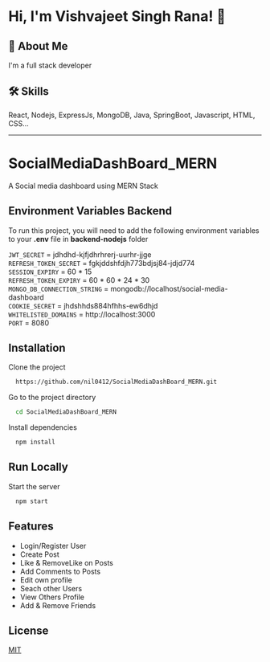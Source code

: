 
# Hi, I'm Vishvajeet Singh Rana! 👋
 

## 🚀 About Me
I'm a full stack developer


## 🛠 Skills
React, Nodejs, ExpressJs, MongoDB, Java, SpringBoot, Javascript, HTML, CSS...

---


# SocialMediaDashBoard_MERN
A Social media dashboard using MERN Stack


## Environment Variables Backend

To run this project, you will need to add the following environment variables to your __.env__ file in __backend-nodejs__ folder

`JWT_SECRET` = jdhdhd-kjfjdhrhrerj-uurhr-jjge  
`REFRESH_TOKEN_SECRET` = fgkjddshfdjh773bdjsj84-jdjd774  
`SESSION_EXPIRY` = 60 * 15  
`REFRESH_TOKEN_EXPIRY` = 60 * 60 * 24 * 30  
`MONGO_DB_CONNECTION_STRING` = mongodb://localhost/social-media-dashboard  
`COOKIE_SECRET` = jhdshhds884hfhhs-ew6dhjd  
`WHITELISTED_DOMAINS` = http://localhost:3000  
`PORT` = 8080  

## Installation

Clone the project

```bash
  https://github.com/nil0412/SocialMediaDashBoard_MERN.git
```

Go to the project directory

```bash
  cd SocialMediaDashBoard_MERN
```

Install dependencies

```bash
  npm install
```
## Run Locally

Start the server

```bash
  npm start
```


## Features

- Login/Register User
- Create Post
- Like & RemoveLike on Posts
- Add Comments to Posts
- Edit own profile
- Seach other Users
- View Others Profile
- Add & Remove Friends





## License

[MIT](https://choosealicense.com/licenses/mit/)

